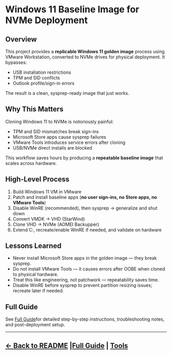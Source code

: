 # Windows 11 Baseline Image for NVMe Deployment  

## Overview  
This project provides a **replicable Windows 11 golden image** process using VMware Workstation, converted to NVMe drives for physical deployment. It bypasses:  
- USB installation restrictions  
- TPM and SID conflicts  
- Outlook profile/sign-in errors  

The result is a clean, sysprep-ready image that just works.  

## Why This Matters  
Cloning Windows 11 to NVMe is notoriously painful:  
- TPM and SID mismatches break sign-ins  
- Microsoft Store apps cause sysprep failures  
- VMware Tools introduces service errors after cloning  
- USB/NVMe direct installs are blocked  

This workflow saves hours by producing a **repeatable baseline image** that scales across hardware.  

## High-Level Process  
1. Build Windows 11 VM in VMware  
2. Patch and install baseline apps (**no user sign-ins, no Store apps, no VMware Tools**)  
3. Disable WinRE (recommended), then sysprep → generalize and shut down  
4. Convert VMDK → VHD (StarWind)  
5. Clone VHD → NVMe (AOMEI Backupper)  
6. Extend C:, recreate/enable WinRE if needed, and validate on hardware  

## Lessons Learned  
- Never install Microsoft Store apps in the golden image — they break sysprep.  
- Do not install VMware Tools — it causes errors after OOBE when cloned to physical hardware.  
- Treat this like engineering, not patchwork — repeatability saves time.  
- Disable WinRE before sysprep to prevent partition resizing issues; recreate later if needed.  

## Full Guide  
See [Full Guide](docs/Win11-Image-FullGuide.md)for detailed step-by-step instructions, troubleshooting notes, and post-deployment setup.  

---
[← Back to README](../) |[Full Guide](docs/Win11-Image-FullGuide.md) | [Tools](tools.md)
---

